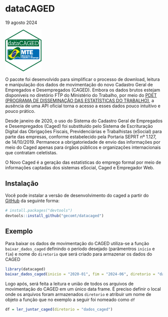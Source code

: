 dataCAGED
================
19 agosto 2024

<!-- README.md is generated from README.Rmd. Please edit that file -->

<img src="man/figures/logo.png" style="width:23.0%"
data-fig-align="center" />

<!-- badges: start -->
<!-- badges: end -->

O pacote foi desenvolvido para simplificar o processo de download,
leitura e manipulação dos dados de movimentação do novo Cadastro Geral
de Empregados e Desempregados (CAGED). Embora os dados brutos estejam
disponíveis no diretório FTP do Ministério do Trabalho, por meio do
[PDET (PROGRAMA DE DISSEMINAÇÃO DAS ESTATÍSTICAS DO
TRABALHO)](ftp://ftp.mtps.gov.br/pdet/microdados/NOVO%%20CAGED/), a
ausência de uma API oficial torna o acesso a esses dados pouco intuitivo
e pouco prático.

Desde janeiro de 2020, o uso do Sistema do Cadastro Geral de Empregados
e Desempregados (Caged) foi substituído pelo Sistema de Escrituração
Digital das Obrigações Fiscais, Previdenciárias e Trabalhistas (eSocial)
para parte das empresas, conforme estabelecido pela Portaria SEPRT nº
1.127, de 14/10/2019. Permanece a obrigatoriedade de envio das
informações por meio do Caged apenas para órgãos públicos e organizações
internacionais que contratam celetistas.

O Novo Caged é a geração das estatísticas do emprego formal por meio de
informações captadas dos sistemas eSocial, Caged e Empregador Web.

## Instalação

Você pode instalar a versão de desenvolvimento do caged a partir do
[GitHub](https://github.com/) da seguinte forma:

``` r
# install.packages("devtools")
devtools::install_github("gecomt/datacaged")
```

## Exemplo

Para baixar os dados de movimentação do CAGED utiliza-se a função
`baixar_dados_caged` definindo o período desejado (parâmentros `início`
e `fim`) e nome do `diretorio` que será criado para armazenar os dados
do CAGED

``` r
library(datacaged)
baixar_dados_caged(inicio = "2020-01", fim = "2024-06", diretorio = "dados_caged")
```

Logo após, será feita a leitura e união de todos os arquivos de
movimentação do CAGED em um único data frame. É preciso definir o local
onde os arquivos foram armazenados `diretorio` e atribuir um nome de
objeto a função que no exemplo a seguir foi nomeado como `df`

``` r
df = ler_juntar_caged(diretorio = "dados_caged") 
```

